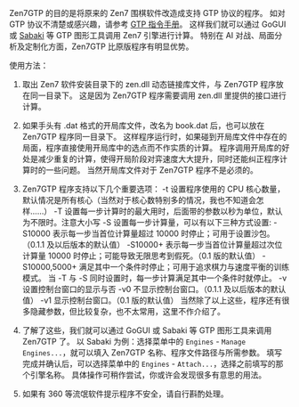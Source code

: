 Zen7GTP 的目的是将原来的 Zen7 围棋软件改造成支持 GTP 协议的程序。
如对 GTP 协议不清楚或感兴趣，请参考 [GTP 指令手册](https://www.lysator.liu.se/~gunnar/gtp/)。
这样我们就可以通过 GoGUI 或 [Sabaki](https://github.com/SabakiHQ/Sabaki/releases) 等 GTP 图形工具调用 Zen7 引擎进行计算。
特别在 AI 对战、局面分析及定制化方面，Zen7GTP 比原版程序有明显优势。

使用方法：

1. 取出 Zen7 软件安装目录下的 zen.dll 动态链接库文件，与 Zen7GTP 程序放在同一目录下。
   这是因为 Zen7GTP 程序需要调用 zen.dll 里提供的接口进行计算。

2. 如果手头有 .dat 格式的开局库文件，改名为 book.dat 后，也可以放在 Zen7GTP 程序同一目录下。
   这样程序运行时，如果碰到开局库文件中存在的局面，程序直接使用开局库中的选点而不作实质的计算。
   程序调用开局库的好处是减少重复的计算，使得开局阶段对弈速度大大提升，同时还能纠正程序计算时的一些问题。
   当然开局库文件对于 Zen7GTP 程序不是必须的。

3. Zen7GTP 程序支持以下几个重要选项：
   -t 设置程序使用的 CPU 核心数量，默认情况是所有核心（当然对于核心数特别多的情况，我也不知道会怎样……）
   -T 设置每一步计算时的最大用时，后面带的参数以秒为单位，默认为不限时。注意大小写
   -S 设置每一步计算量，可以有以下三种方式设置:
   -S10000 表示每一步当首位计算量超过 10000 时停止；可用于设置沙包。（0.1.1 及以后版本的默认值）
   -S10000+ 表示每一步当首位计算量超过次位计算量 10000 时停止；可能导致无限思考到假死。（0.1 版的默认值）
   -S10000,5000+ 满足其中一个条件时停止；可用于追求棋力与速度平衡的训练模式。
   当 -T 与 -S 同时设置时，每一步计算满足其中一个条件时就停止。
   -v 设置控制台窗口的显示与否
     -v0 不显示控制台窗口。（0.1.1 及以后版本的默认值）
     -v1 显示控制台窗口。（0.1 版的默认值）
   当然除了以上这些，程序还有很多隐藏参数，但比较复杂，也不太常用，这里不作介绍了。

4. 了解了这些，我们就可以通过 GoGUI 或 Sabaki 等 GTP 图形工具来调用 Zen7GTP 了。
   以 Sabaki 为例：选择菜单中的 `Engines` - `Manage Engines...`，就可以填入 Zen7GTP 名称、程序文件路径与所需参数。
   填写完成并确认后，可以选择菜单中的 `Engines` - `Attach...`，选择之前填写的那个引擎名称。
   具体操作可稍作尝试，你或许会发现很多有意思的用法。

5. 如果有 360 等流氓软件提示程序不安全，请自行斟酌处理。

